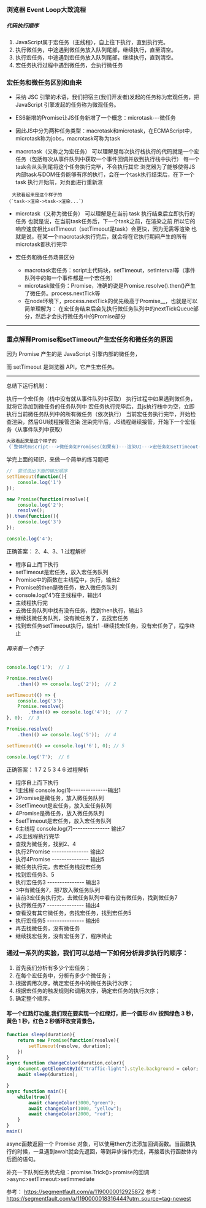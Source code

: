### 浏览器 Event Loop大致流程

##### 代码执行顺序

1. JavaScript属于宏任务（主线程），自上往下执行，直到执行完。
2. 执行微任务，中途遇到微任务放入队列尾部，继续执行，直至清空。
3. 执行宏任务，中途遇到宏任务放入队列尾部，继续执行，直到清空。
4. 宏任务执行过程中遇到微任务，会执行微任务

### 宏任务和微任务区别和由来

- 采纳 JSC 引擎的术语，我们把宿主(我们开发者)发起的任务称为宏观任务，把 JavaScript 引擎发起的任务称为微观任务。

- ES6新增的Promise让JS任务新增了一个概念：microtask---微任务
- 因此JS中分为两种任务类型：macrotask和microtask，在ECMAScript中，microtask称为jobs，macrotask可称为task

- macrotask（又称之为宏任务）
可以理解是每次执行栈执行的代码就是一个宏任务（包括每次从事件队列中获取一个事件回调并放到执行栈中执行）
每一个task会从头到尾将这个任务执行完毕，不会执行其它
浏览器为了能够使得JS内部task与DOM任务能够有序的执行，会在一个task执行结束后，在下一个 task 执行开始前，对页面进行重新渲
```
  大致看起来是这个样子的
（`task->渲染->task->渲染...`）
```

- microtask（又称为微任务）
可以理解是在当前 task 执行结束后立即执行的任务
也就是说，在当前task任务后，下一个task之前，在渲染之前
所以它的响应速度相比setTimeout（setTimeout是task）会更快，因为无需等渲染
也就是说，在某一个macrotask执行完后，就会将在它执行期间产生的所有microtask都执行完毕

- 宏任务和微任务场景区分
  - macrotask宏任务：script主代码块，setTimeout，setInterval等（事件队列中的每一个事件都是一个宏任务）
  - microtask微任务：Promise，准确的说是Promise.resolve().then()产生了微任务。process.nextTick等
  - 在node环境下，process.nextTick的优先级高于Promise__，也就是可以简单理解为：
  在宏任务结束后会先执行微任务队列中的nextTickQueue部分，然后才会执行微任务中的Promise部分

--------
### 重点解释Promise和setTimeout产生宏任务和微任务的原因

因为 Promise 产生的是 JavaScript 引擎内部的微任务，

而 setTimeout 是浏览器 API，它产生宏任务。

--------

总结下运行机制：

执行一个宏任务（栈中没有就从事件队列中获取）
执行过程中如果遇到微任务，就将它添加到微任务的任务队列中
宏任务执行完毕后，且js执行栈中为空，立即执行当前微任务队列中的所有微任务（依次执行）
当前宏任务执行完毕，开始检查渲染，然后GUI线程接管渲染
渲染完毕后，JS线程继续接管，开始下一个宏任务（从事件队列中获取）
 ```javascript
大致看起来是这个样子的
（`整体代码script--->微任务如Promises(如果有)---渲染UI--->宏任务如setTimeout--->微任务如Promises(如果有)--->渲染UI...`）
 ```

 学完上面的知识，来做一个简单的练习题吧

 ```javascript
//  尝试说出下面的输出顺序
 setTimeout(function(){
     console.log('1')
 });

 new Promise(function(resolve){
     console.log('2');
     resolve();
 }).then(function(){
     console.log('3')
 });

 console.log('4');
 ```
 正确答案： 2、4、3、1
 过程解析
- 程序自上而下执行
- setTimeout是宏任务，放入宏任务队列
- Promise中的函数在主线程中，执行，输出2
- Promise的then是微任务，放入微任务队列
- console.log('4')在主线程中，输出4
- 主线程执行完
- 去微任务队列中找有没有任务，找到then执行，输出3
- 继续找微任务队列，没有微任务了，去找宏任务
- 找到宏任务setTimeout执行，输出1
-继续找宏任务，没有宏任务了，程序终止


###### 再来看一个例子
```javascript
console.log('1');  // 1

Promise.resolve()
    .then(() => console.log('2'));  // 2

setTimeout(() => {
    console.log('3');
    Promise.resolve()
        .then(() => console.log('4'));  // 7
}, 0);  // 3

Promise.resolve()
    .then(() => console.log('5'));  // 4

setTimeout(() => console.log('6'), 0); // 5

console.log('7');  // 6
```
 正确答案： 1 7 2 5 3 4 6
 过程解析
- 程序自上而下执行
- 1主线程 console.log(1)---------------输出1
- 2Promise是微任务，放入微任务队列
- 3setTimeout是宏任务，放入宏任务队列
- 4Promise是微任务，放入微任务队列
- 5setTimeout是宏任务，放入宏任务队列
- 6主线程 console.log(7)--------------- 输出7
- JS主线程执行完毕
- 查找为微任务，找到2、4
- 执行2Promise --------------- 输出2
- 执行4Promise  --------------- 输出5
- 微任务执行完，去宏任务栈找宏任务
- 找到宏任务3、5
- 执行宏任务3    --------------- 输出3
- 3中有微任务7，把7放入微任务队列
- 当前3宏任务执行完，去微任务队列中看有没有微任务，找到微任务7
- 执行微任务7   --------------- 输出4
- 查看没有其它微任务，去找宏任务，找到宏任务5
- 执行宏任务5     --------------- 输出6
- 再去找微任务，没有微任务
- 继续找宏任务，没有宏任务了，程序终止

### 通过一系列的实验，我们可以总结一下如何分析异步执行的顺序：

1. 首先我们分析有多少个宏任务；
2. 在每个宏任务中，分析有多少个微任务；
3. 根据调用次序，确定宏任务中的微任务执行次序；
4. 根据宏任务的触发规则和调用次序，确定宏任务的执行次序；
5. 确定整个顺序。

#### 写一个红路灯功能,我们现在要实现一个红绿灯，把一个圆形 div 按照绿色 3 秒，黄色 1 秒，红色 2 秒循环改变背景色，
```javascript
function sleep(duration){
    return new Promise(function(resolve){
        setTimeout(resolve, duration);
    })
}
async function changeColor(duration,color){
    document.getElementById("traffic-light").style.background = color;
    await sleep(duration);

}
async function main(){
    while(true){
        await changeColor(3000,"green");
        await changeColor(1000, "yellow");
        await changeColor(2000, "red");
    }
}
main()
```

async函数返回一个 Promise 对象，可以使用then方法添加回调函数。当函数执行的时候，一旦遇到await就会先返回，等到异步操作完成，再接着执行函数体内后面的语句。

补充一下队列任务优先级：promise.Trick()>promise的回调>async>setTimeout>setImmediate

参考： https://segmentfault.com/a/1190000012925872
参考： https://segmentfault.com/a/1190000018316444?utm_source=tag-newest
